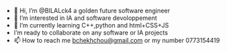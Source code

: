 - 👋 Hi, I’m @BILALck4 a golden future software engineer
- 👀 I’m interested in IA and software devoloppement
- 🌱 I’m currently learning C++,python and html+CSS+JS
- I’m ready to collaborate on any software or IA projects
- 📫 How to reach me bchekhchou@gmail.com or my number 0773154419

<!---
BILALck4/BILALck4 is a ✨ special ✨ repository because its `README.md` (this file) appears on your GitHub profile.
You can click the Preview link to take a look at your changes.
--->
